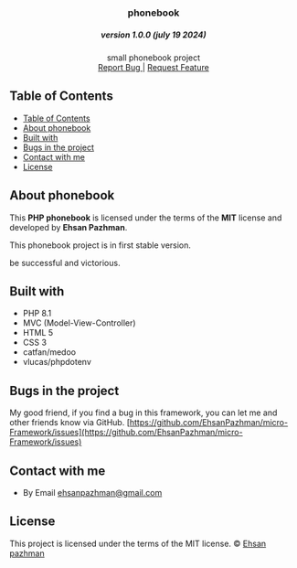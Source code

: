<p align="center">
  <a href="https://github.com/EhsanPazhman/phonebook">
  </a>
  <h3 align="center">phonebook</h3>
  <h5 align="center">version 1.0.0 (july 19 2024)</h5>
  <p align="center">
    small phonebook project
    <br>
    <a href="https://github.com/mgazori/microphp/issues">Report Bug </a>
    |
     <a href="https://github.com/mgazori/microphp/issues"> Request Feature</a>
  </p>
</p>

## Table of Contents
- [Table of Contents](#table-of-contents)
- [About phonebook](#about-phonebook)
- [Built with](#built-with)
- [Bugs in the project](#bugs-in-the-project)
- [Contact with me](#contact-with-me)
- [License](#license)

## About phonebook
This **PHP phonebook** is licensed under the terms of the **MIT** license and developed by **Ehsan Pazhman**.

This phonebook project is in first stable version.

be successful and victorious.

## Built with
- PHP 8.1
- MVC (Model-View-Controller)
- HTML 5
- CSS 3
- catfan/medoo
- vlucas/phpdotenv

## Bugs in the project
My good friend, if you find a bug in this framework, you can let me and other friends know via GitHub. [https://github.com/EhsanPazhman/micro-Framework/issues](https://github.com/EhsanPazhman/micro-Framework/issues)

## Contact with me
 - By Email [ehsanpazhman@gmail.com](mailto:ehsanpazhman@gmail.com)

## License

This project is licensed under the terms of the MIT license. © [Ehsan pazhman](https://github.com/EhsanPazhman)
